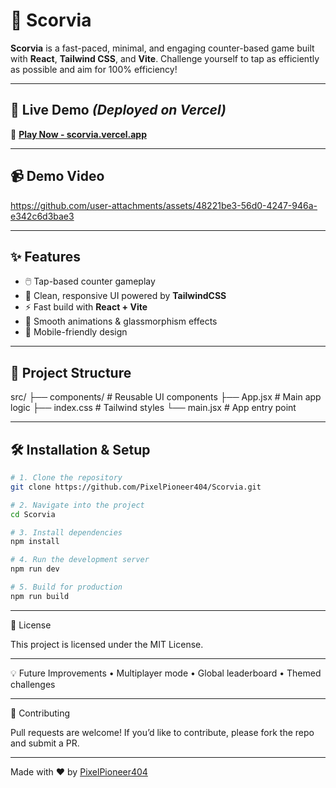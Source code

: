 # 🎯 Scorvia

**Scorvia** is a fast-paced, minimal, and engaging counter-based game built with **React**, **Tailwind CSS**, and **Vite**. Challenge yourself to tap as efficiently as possible and aim for 100% efficiency!

---

## 🚀 Live Demo *(Deployed on Vercel)*
🔗 **[Play Now - scorvia.vercel.app](https://scorvia.vercel.app)**  

---

## 📹 Demo Video

https://github.com/user-attachments/assets/48221be3-56d0-4247-946a-e342c6d3bae3

---

## ✨ Features
- 🖱️ Tap-based counter gameplay
- 🎨 Clean, responsive UI powered by **TailwindCSS**
- ⚡ Fast build with **React + Vite**
- 🌙 Smooth animations & glassmorphism effects
- 📱 Mobile-friendly design

---

## 📂 Project Structure
src/
├── components/     # Reusable UI components
├── App.jsx         # Main app logic
├── index.css       # Tailwind styles
└── main.jsx        # App entry point

---

## 🛠️ Installation & Setup
```bash
# 1. Clone the repository
git clone https://github.com/PixelPioneer404/Scorvia.git

# 2. Navigate into the project
cd Scorvia

# 3. Install dependencies
npm install

# 4. Run the development server
npm run dev

# 5. Build for production
npm run build
```

---


📜 License

This project is licensed under the MIT License.

---

💡 Future Improvements
	•	Multiplayer mode
	•	Global leaderboard
	•	Themed challenges

---

🤝 Contributing

Pull requests are welcome!
If you’d like to contribute, please fork the repo and submit a PR.

---

Made with ❤️ by [PixelPioneer404](https://github.com/pixelpioneer404)
